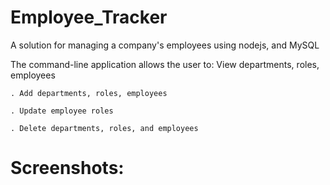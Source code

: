 # Employee_Tracker

A solution for managing a company's employees using nodejs, and MySQL

The command-line application allows the user to: View departments, roles, employees

    . Add departments, roles, employees

    . Update employee roles

    . Delete departments, roles, and employees

# Screenshots:
